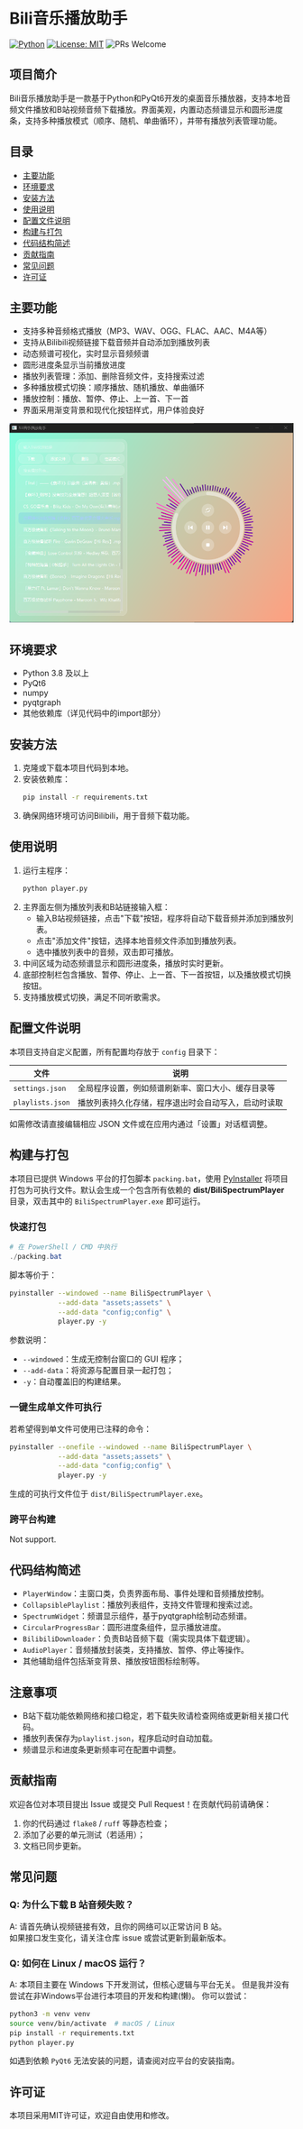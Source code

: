 # Bili音乐播放助手
[![Python](https://img.shields.io/badge/python-3.8%2B-blue)](https://www.python.org/) [![License: MIT](https://img.shields.io/badge/License-MIT-yellow.svg)](#许可证) ![PRs Welcome](https://img.shields.io/badge/PRs-welcome-brightgreen.svg)

## 项目简介
Bili音乐播放助手是一款基于Python和PyQt6开发的桌面音乐播放器，支持本地音频文件播放和B站视频音频下载播放。界面美观，内置动态频谱显示和圆形进度条，支持多种播放模式（顺序、随机、单曲循环），并带有播放列表管理功能。

## 目录
- [主要功能](#主要功能)
- [环境要求](#环境要求)
- [安装方法](#安装方法)
- [使用说明](#使用说明)
- [配置文件说明](#配置文件说明)
- [构建与打包](#构建与打包)
- [代码结构简述](#代码结构简述)
- [贡献指南](#贡献指南)
- [常见问题](#常见问题)
- [许可证](#许可证)

## 主要功能
- 支持多种音频格式播放（MP3、WAV、OGG、FLAC、AAC、M4A等）
- 支持从Bilibili视频链接下载音频并自动添加到播放列表
- 动态频谱可视化，实时显示音频频谱
- 圆形进度条显示当前播放进度
- 播放列表管理：添加、删除音频文件，支持搜索过滤
- 多种播放模式切换：顺序播放、随机播放、单曲循环
- 播放控制：播放、暂停、停止、上一首、下一首
- 界面采用渐变背景和现代化按钮样式，用户体验良好

![image-20250616151609859](./readme_src/normal.png)

<!-- ![image-20250616151654772](./README.assets/image-20250616151654772.png) -->

## 环境要求
- Python 3.8 及以上
- PyQt6
- numpy
- pyqtgraph
- 其他依赖库（详见代码中的import部分）

## 安装方法
1. 克隆或下载本项目代码到本地。
2. 安装依赖库：
   ```bash
   pip install -r requirements.txt
   ```
3. 确保网络环境可访问Bilibili，用于音频下载功能。

## 使用说明
1. 运行主程序：
   ```bash
   python player.py
   ```
2. 主界面左侧为播放列表和B站链接输入框：
   - 输入B站视频链接，点击"下载"按钮，程序将自动下载音频并添加到播放列表。
   - 点击"添加文件"按钮，选择本地音频文件添加到播放列表。
   - 选中播放列表中的音频，双击即可播放。
3. 中间区域为动态频谱显示和圆形进度条，播放时实时更新。
4. 底部控制栏包含播放、暂停、停止、上一首、下一首按钮，以及播放模式切换按钮。
5. 支持播放模式切换，满足不同听歌需求。

## 配置文件说明
本项目支持自定义配置，所有配置均存放于 `config` 目录下：

| 文件 | 说明 |
| ---- | ---- |
| `settings.json` | 全局程序设置，例如频谱刷新率、窗口大小、缓存目录等 |
| `playlists.json` | 播放列表持久化存储，程序退出时会自动写入，启动时读取 |

如需修改请直接编辑相应 JSON 文件或在应用内通过「设置」对话框调整。

## 构建与打包
本项目已提供 Windows 平台的打包脚本 `packing.bat`，使用 [PyInstaller](https://www.pyinstaller.org/) 将项目打包为可执行文件。默认会生成一个包含所有依赖的 **dist/BiliSpectrumPlayer** 目录，双击其中的 `BiliSpectrumPlayer.exe` 即可运行。

### 快速打包
```powershell
# 在 PowerShell / CMD 中执行
./packing.bat
```
脚本等价于：
```bash
pyinstaller --windowed --name BiliSpectrumPlayer \
            --add-data "assets;assets" \
            --add-data "config;config" \
            player.py -y
```
参数说明：
- `--windowed`：生成无控制台窗口的 GUI 程序；
- `--add-data`：将资源与配置目录一起打包；
- `-y`：自动覆盖旧的构建结果。

### 一键生成单文件可执行
若希望得到单文件可使用已注释的命令：
```bash
pyinstaller --onefile --windowed --name BiliSpectrumPlayer \
            --add-data "assets;assets" \
            --add-data "config;config" \
            player.py -y
```
生成的可执行文件位于 `dist/BiliSpectrumPlayer.exe`。

### 跨平台构建

Not support.

## 代码结构简述
- `PlayerWindow`：主窗口类，负责界面布局、事件处理和音频播放控制。
- `CollapsiblePlaylist`：播放列表组件，支持文件管理和搜索过滤。
- `SpectrumWidget`：频谱显示组件，基于pyqtgraph绘制动态频谱。
- `CircularProgressBar`：圆形进度条组件，显示播放进度。
- `BilibiliDownloader`：负责B站音频下载（需实现具体下载逻辑）。
- `AudioPlayer`：音频播放封装类，支持播放、暂停、停止等操作。
- 其他辅助组件包括渐变背景、播放按钮图标绘制等。

## 注意事项
- B站下载功能依赖网络和接口稳定，若下载失败请检查网络或更新相关接口代码。
- 播放列表保存为`playlist.json`，程序启动时自动加载。
- 频谱显示和进度条更新频率可在配置中调整。

## 贡献指南
欢迎各位对本项目提出 Issue 或提交 Pull Request！在贡献代码前请确保：
1. 你的代码通过 `flake8` / `ruff` 等静态检查；
2. 添加了必要的单元测试（若适用）；
3. 文档已同步更新。

## 常见问题
### Q: 为什么下载 B 站音频失败？
A: 请首先确认视频链接有效，且你的网络可以正常访问 B 站。  
如果接口发生变化，请关注仓库 issue 或尝试更新到最新版本。

### Q: 如何在 Linux / macOS 运行？
A: 本项目主要在 Windows 下开发测试，但核心逻辑与平台无关。
但是我并没有尝试在非Windows平台进行本项目的开发和构建(懒)。
你可以尝试：
```bash
python3 -m venv venv
source venv/bin/activate  # macOS / Linux
pip install -r requirements.txt
python player.py
```
如遇到依赖 `PyQt6` 无法安装的问题，请查阅对应平台的安装指南。

## 许可证
本项目采用MIT许可证，欢迎自由使用和修改。